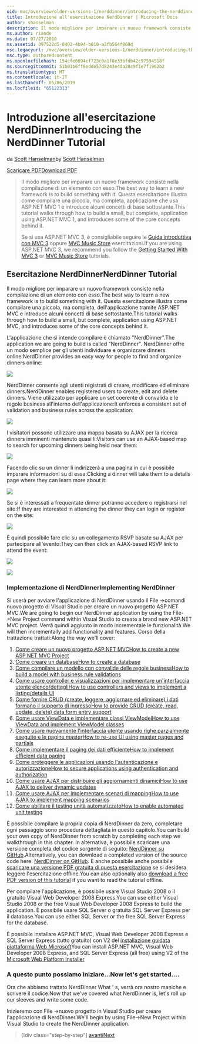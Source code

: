 ```yaml
---
uid: mvc/overview/older-versions-1/nerddinner/introducing-the-nerddinner-tutorial
title: Introduzione all'esercitazione NerdDinner | Microsoft Docs
author: shanselman
description: Il modo migliore per imparare un nuovo framework consiste nella compilazione di un elemento con esso. Questa esercitazione illustra in dettaglio come compilare un'applicazione di piccole dimensioni, ma completa, tramite ASP. ne...
ms.author: riande
ms.date: 07/27/2010
ms.assetid: 397522d5-0402-4b94-b810-a2fb564f869d
msc.legacyurl: /mvc/overview/older-versions-1/nerddinner/introducing-the-nerddinner-tutorial
msc.type: authoredcontent
ms.openlocfilehash: 154cfe6694cf723c0a1f8e33bfdb42c97594518f
ms.sourcegitcommit: 51b01b6ff8edde57d8243e4da28c9f1e7f1962b2
ms.translationtype: MT
ms.contentlocale: it-IT
ms.lasthandoff: 05/06/2019
ms.locfileid: "65122313"
---
```

# <a name="introducing-the-nerddinner-tutorial"></a><span data-ttu-id="c0b41-104">Introduzione all'esercitazione NerdDinner</span><span class="sxs-lookup"><span data-stu-id="c0b41-104">Introducing the NerdDinner Tutorial</span></span>

<span data-ttu-id="c0b41-105">da [Scott Hanselman](https://github.com/shanselman)</span><span class="sxs-lookup"><span data-stu-id="c0b41-105">by [Scott Hanselman](https://github.com/shanselman)</span></span>

[<span data-ttu-id="c0b41-106">Scaricare PDF</span><span class="sxs-lookup"><span data-stu-id="c0b41-106">Download PDF</span></span>](http://aspnetmvcbook.s3.amazonaws.com/aspnetmvc-nerdinner_v1.pdf)

> <span data-ttu-id="c0b41-107">Il modo migliore per imparare un nuovo framework consiste nella compilazione di un elemento con esso.</span><span class="sxs-lookup"><span data-stu-id="c0b41-107">The best way to learn a new framework is to build something with it.</span></span> <span data-ttu-id="c0b41-108">Questa esercitazione illustra come compilare una piccola, ma completa, applicazione che usa ASP.NET MVC 1 e introduce alcuni concetti di base sottostante.</span><span class="sxs-lookup"><span data-stu-id="c0b41-108">This tutorial walks through how to build a small, but complete, application using ASP.NET MVC 1, and introduces some of the core concepts behind it.</span></span>
> 
> <span data-ttu-id="c0b41-109">Se si usa ASP.NET MVC 3, è consigliabile seguire le [Guida introduttiva con MVC 3](../../older-versions/getting-started-with-aspnet-mvc3/cs/intro-to-aspnet-mvc-3.md) oppure [MVC Music Store](../../older-versions/mvc-music-store/mvc-music-store-part-1.md) esercitazioni.</span><span class="sxs-lookup"><span data-stu-id="c0b41-109">If you are using ASP.NET MVC 3, we recommend you follow the [Getting Started With MVC 3](../../older-versions/getting-started-with-aspnet-mvc3/cs/intro-to-aspnet-mvc-3.md) or [MVC Music Store](../../older-versions/mvc-music-store/mvc-music-store-part-1.md) tutorials.</span></span>

## <a name="nerddinner-tutorial"></a><span data-ttu-id="c0b41-110">Esercitazione NerdDinner</span><span class="sxs-lookup"><span data-stu-id="c0b41-110">NerdDinner Tutorial</span></span>

<span data-ttu-id="c0b41-111">Il modo migliore per imparare un nuovo framework consiste nella compilazione di un elemento con esso.</span><span class="sxs-lookup"><span data-stu-id="c0b41-111">The best way to learn a new framework is to build something with it.</span></span> <span data-ttu-id="c0b41-112">Questa esercitazione illustra come compilare una piccola, ma completa, dell'applicazione tramite ASP.NET MVC e introduce alcuni concetti di base sottostante.</span><span class="sxs-lookup"><span data-stu-id="c0b41-112">This tutorial walks through how to build a small, but complete, application using ASP.NET MVC, and introduces some of the core concepts behind it.</span></span>

<span data-ttu-id="c0b41-113">L'applicazione che si intende compilare è chiamato "NerdDinner".</span><span class="sxs-lookup"><span data-stu-id="c0b41-113">The application we are going to build is called "NerdDinner".</span></span> <span data-ttu-id="c0b41-114">NerdDinner offre un modo semplice per gli utenti individuare e organizzare dinners online:</span><span class="sxs-lookup"><span data-stu-id="c0b41-114">NerdDinner provides an easy way for people to find and organize dinners online:</span></span>

![](introducing-the-nerddinner-tutorial/_static/image1.png)

<span data-ttu-id="c0b41-115">NerdDinner consente agli utenti registrati di creare, modificare ed eliminare dinners.</span><span class="sxs-lookup"><span data-stu-id="c0b41-115">NerdDinner enables registered users to create, edit and delete dinners.</span></span> <span data-ttu-id="c0b41-116">Viene utilizzato per applicare un set coerente di convalida e le regole business all'interno dell'applicazione:</span><span class="sxs-lookup"><span data-stu-id="c0b41-116">It enforces a consistent set of validation and business rules across the application:</span></span>

![](introducing-the-nerddinner-tutorial/_static/image2.png)

<span data-ttu-id="c0b41-117">I visitatori possono utilizzare una mappa basata su AJAX per la ricerca dinners imminenti mantenuto quasi li:</span><span class="sxs-lookup"><span data-stu-id="c0b41-117">Visitors can use an AJAX-based map to search for upcoming dinners being held near them:</span></span>

![](introducing-the-nerddinner-tutorial/_static/image3.png)

<span data-ttu-id="c0b41-118">Facendo clic su un dinner li indirizzerà a una pagina in cui è possibile imparare informazioni su di essa:</span><span class="sxs-lookup"><span data-stu-id="c0b41-118">Clicking a dinner will take them to a details page where they can learn more about it:</span></span>

![](introducing-the-nerddinner-tutorial/_static/image4.png)

<span data-ttu-id="c0b41-119">Se si è interessati a frequentate dinner potranno accedere o registrarsi nel sito:</span><span class="sxs-lookup"><span data-stu-id="c0b41-119">If they are interested in attending the dinner they can login or register on the site:</span></span>

![](introducing-the-nerddinner-tutorial/_static/image5.png)

<span data-ttu-id="c0b41-120">È quindi possibile fare clic su un collegamento RSVP basate su AJAX per partecipare all'evento:</span><span class="sxs-lookup"><span data-stu-id="c0b41-120">They can then click an AJAX-based RSVP link to attend the event:</span></span>

![](introducing-the-nerddinner-tutorial/_static/image6.png)

![](introducing-the-nerddinner-tutorial/_static/image7.png)

### <a name="implementing-nerddinner"></a><span data-ttu-id="c0b41-121">Implementazione di NerdDinner</span><span class="sxs-lookup"><span data-stu-id="c0b41-121">Implementing NerdDinner</span></span>

<span data-ttu-id="c0b41-122">Si userà per avviare l'applicazione di NerdDinner usando il File -&gt;comandi nuovo progetto di Visual Studio per creare un nuovo progetto ASP.NET MVC.</span><span class="sxs-lookup"><span data-stu-id="c0b41-122">We are going to begin our NerdDinner application by using the File-&gt;New Project command within Visual Studio to create a brand new ASP.NET MVC project.</span></span> <span data-ttu-id="c0b41-123">Verrà quindi aggiunto in modo incrementale le funzionalità.</span><span class="sxs-lookup"><span data-stu-id="c0b41-123">We will then incrementally add functionality and features.</span></span> <span data-ttu-id="c0b41-124">Corso della trattazione trattati:</span><span class="sxs-lookup"><span data-stu-id="c0b41-124">Along the way we'll cover:</span></span>

1. [<span data-ttu-id="c0b41-125">Come creare un nuovo progetto ASP.NET MVC</span><span class="sxs-lookup"><span data-stu-id="c0b41-125">How to create a new ASP.NET MVC Project</span></span>](create-a-new-aspnet-mvc-project.md)
2. [<span data-ttu-id="c0b41-126">Come creare un database</span><span class="sxs-lookup"><span data-stu-id="c0b41-126">How to create a database</span></span>](create-a-database.md)
3. [<span data-ttu-id="c0b41-127">Come compilare un modello con convalide delle regole business</span><span class="sxs-lookup"><span data-stu-id="c0b41-127">How to build a model with business rule validations</span></span>](build-a-model-with-business-rule-validations.md)
4. [<span data-ttu-id="c0b41-128">Come usare controller e visualizzazioni per implementare un'interfaccia utente elenco/dettagli</span><span class="sxs-lookup"><span data-stu-id="c0b41-128">How to use controllers and views to implement a listing/details UI</span></span>](use-controllers-and-views-to-implement-a-listingdetails-ui.md)
5. [<span data-ttu-id="c0b41-129">Come fornire CRUD (create, leggere, aggiornare ed eliminare) i dati formano il supporto di ingresso</span><span class="sxs-lookup"><span data-stu-id="c0b41-129">How to provide CRUD (create, read, update, delete) data form entry support</span></span>](provide-crud-create-read-update-delete-data-form-entry-support.md)
6. [<span data-ttu-id="c0b41-130">Come usare ViewData e implementare classi ViewModel</span><span class="sxs-lookup"><span data-stu-id="c0b41-130">How to use ViewData and implement ViewModel classes</span></span>](use-viewdata-and-implement-viewmodel-classes.md)
7. [<span data-ttu-id="c0b41-131">Come usare nuovamente l'interfaccia utente usando righe parzialmente eseguite e le pagine master</span><span class="sxs-lookup"><span data-stu-id="c0b41-131">How to re-use UI using master pages and partials</span></span>](re-use-ui-using-master-pages-and-partials.md)
8. [<span data-ttu-id="c0b41-132">Come implementare il paging dei dati efficiente</span><span class="sxs-lookup"><span data-stu-id="c0b41-132">How to implement efficient data paging</span></span>](implement-efficient-data-paging.md)
9. [<span data-ttu-id="c0b41-133">Come proteggere le applicazioni usando l'autenticazione e autorizzazione</span><span class="sxs-lookup"><span data-stu-id="c0b41-133">How to secure applications using authentication and authorization</span></span>](secure-applications-using-authentication-and-authorization.md)
10. [<span data-ttu-id="c0b41-134">Come usare AJAX per distribuire gli aggiornamenti dinamici</span><span class="sxs-lookup"><span data-stu-id="c0b41-134">How to use AJAX to deliver dynamic updates</span></span>](use-ajax-to-deliver-dynamic-updates.md)
11. [<span data-ttu-id="c0b41-135">Come usare AJAX per implementare scenari di mapping</span><span class="sxs-lookup"><span data-stu-id="c0b41-135">How to use AJAX to implement mapping scenarios</span></span>](use-ajax-to-implement-mapping-scenarios.md)
12. [<span data-ttu-id="c0b41-136">Come abilitare il testing unità automatizzato</span><span class="sxs-lookup"><span data-stu-id="c0b41-136">How to enable automated unit testing</span></span>](enable-automated-unit-testing.md)

<span data-ttu-id="c0b41-137">È possibile compilare la propria copia di NerdDinner da zero, completare ogni passaggio sono procedura dettagliata in questo capitolo.</span><span class="sxs-lookup"><span data-stu-id="c0b41-137">You can build your own copy of NerdDinner from scratch by completing each step we walkthrough in this chapter.</span></span> <span data-ttu-id="c0b41-138">In alternativa, è possibile scaricare una versione completa del codice sorgente di seguito: [NerdDinner su GitHub](https://github.com/AspNetMVPSamples/NerdDinner).</span><span class="sxs-lookup"><span data-stu-id="c0b41-138">Alternatively, you can download a completed version of the source code here: [NerdDinner on GitHub](https://github.com/AspNetMVPSamples/NerdDinner).</span></span> <span data-ttu-id="c0b41-139">È anche possibile anche possibile [scaricare una versione PDF gratuita di questa esercitazione](http://aspnetmvcbook.s3.amazonaws.com/aspnetmvc-nerdinner_v1.pdf) se si desidera leggere l'esercitazione offline.</span><span class="sxs-lookup"><span data-stu-id="c0b41-139">You can also optionally also [download a free PDF version of this tutorial](http://aspnetmvcbook.s3.amazonaws.com/aspnetmvc-nerdinner_v1.pdf) if you want to read the tutorial offline.</span></span>

<span data-ttu-id="c0b41-140">Per compilare l'applicazione, è possibile usare Visual Studio 2008 o il gratuito Visual Web Developer 2008 Express.</span><span class="sxs-lookup"><span data-stu-id="c0b41-140">You can use either Visual Studio 2008 or the free Visual Web Developer 2008 Express to build the application.</span></span> <span data-ttu-id="c0b41-141">È possibile usare SQL Server o gratuita SQL Server Express per il database.</span><span class="sxs-lookup"><span data-stu-id="c0b41-141">You can use either SQL Server or the free SQL Server Express for the database.</span></span>

<span data-ttu-id="c0b41-142">È possibile installare ASP.NET MVC, Visual Web Developer 2008 Express e SQL Server Express (tutto gratuito) con V2 del [installazione guidata piattaforma Web Microsoft](https://www.microsoft.com/web/downloads/platform.aspx)</span><span class="sxs-lookup"><span data-stu-id="c0b41-142">You can install ASP.NET MVC, Visual Web Developer 2008 Express, and SQL Server Express (all free) using V2 of the [Microsoft Web Platform Installer](https://www.microsoft.com/web/downloads/platform.aspx)</span></span>

### <a name="now-lets-get-started"></a><span data-ttu-id="c0b41-143">A questo punto possiamo iniziare...</span><span class="sxs-lookup"><span data-stu-id="c0b41-143">Now let's get started....</span></span>

<span data-ttu-id="c0b41-144">Ora che abbiamo trattato NerdDinner What ' s, verrà ora nostro maniche e scrivere il codice.</span><span class="sxs-lookup"><span data-stu-id="c0b41-144">Now that we've covered what NerdDinner is, let's roll up our sleeves and write some code.</span></span>

<span data-ttu-id="c0b41-145">Inizieremo con File -&gt;nuovo progetto in Visual Studio per creare l'applicazione di NerdDinner.</span><span class="sxs-lookup"><span data-stu-id="c0b41-145">We'll begin by using File-&gt;New Project within Visual Studio to create the NerdDinner application.</span></span>

> [!div class="step-by-step"]
> [<span data-ttu-id="c0b41-146">avanti</span><span class="sxs-lookup"><span data-stu-id="c0b41-146">Next</span></span>](create-a-new-aspnet-mvc-project.md)
